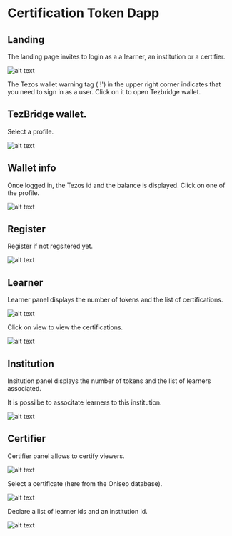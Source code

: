 # Certification Token Dapp

## Landing

The landing page invites to login as a a learner, an institution or a certifier.

![alt text](./landing.png "Landing")


The Tezos wallet warning tag ('!') in the upper right corner indicates that you need to sign in as a user. Click on it to open Tezbridge wallet.

##  TezBridge wallet.

Select a profile.

![alt text](./wallet_tezbridge.png "Tezbridge")

## Wallet info

Once logged in, the Tezos id and the balance is displayed. Click on one of the profile.

![alt text](./wallet.png "Wallet")

## Register

Register if not regsitered yet.

![alt text](./register.png "Register")

## Learner

Learner panel displays the number of tokens and the list of certifications.

![alt text](./learner.png "Learner")

Click on view to view the certifications.

![alt text](./learner_view.png "Learner view")

## Institution

Insitution panel displays the number of tokens and the list of learners associated.

It is possilbe to associtate learners to this institution.

![alt text](./institution.png "Institution")

## Certifier

Certifier panel allows to certify viewers.

![alt text](./certifier.png "Certifier")

Select a certificate (here from the Onisep database).

![alt text](./certifier_select.png "Certifier Select")

Declare a list of learner ids and an institution id.

![alt text](./certifier_set.png "Certifier Set")